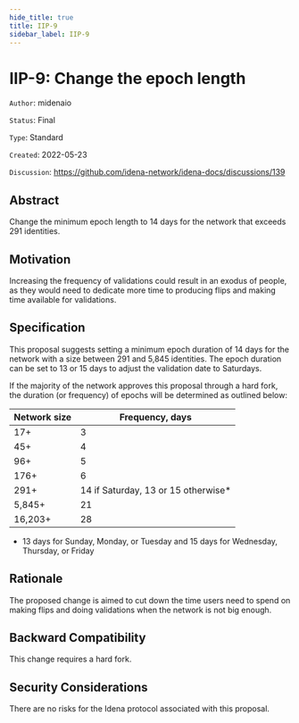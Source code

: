 ```yaml
---
hide_title: true
title: IIP-9
sidebar_label: IIP-9
---
```


# IIP-9: Change the epoch length

`Author`: midenaio

`Status`: Final

`Type`: Standard

`Created`: 2022-05-23

`Discussion`: https://github.com/idena-network/idena-docs/discussions/139

## Abstract

Change the minimum epoch length to 14 days for the network that exceeds 291 identities.

## Motivation

Increasing the frequency of validations could result in an exodus of people, as they would need to dedicate more time to producing flips and making time available for validations. 

## Specification

This proposal suggests setting a minimum epoch duration of 14 days for the network with a size between 291 and 5,845 identities. The epoch duration can be set to 13 or 15 days to adjust the validation date to Saturdays.

If the majority of the network approves this proposal through a hard fork, the duration (or frequency) of epochs will be determined as outlined below:

| Network size | Frequency, days                     |
| ------------ | ----------------------------------- |
| 17+          |       3                             |
| 45+          |       4                             |
| 96+          |       5                             |
| 176+         |       6                             |
| 291+         | 14 if Saturday, 13 or 15 otherwise* |
| 5,845+       |       21                            |
| 16,203+      |       28                            |

* 13 days for Sunday, Monday, or Tuesday and 15 days for Wednesday, Thursday, or Friday


## Rationale

The proposed change is aimed to cut down the time users need to spend on making flips and doing validations when the network is not big enough.

## Backward Compatibility

This change requires a hard fork.

## Security Considerations

There are no risks for the Idena protocol associated with this proposal.
